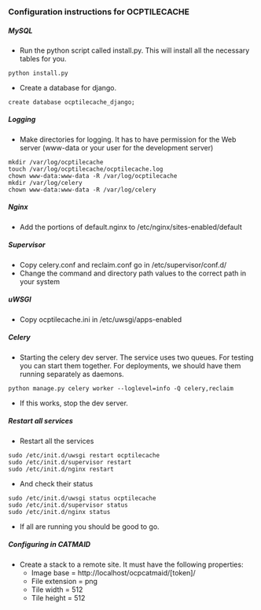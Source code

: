 ### Configuration instructions for OCPTILECACHE


##### MySQL
  
  * Run the python script called install.py. This will install all the necessary tables for you.

  ```mysql
  python install.py
  ```

  * Create a database for django.

  ```mysql
  create database ocptilecache_django;
  ```

##### Logging
  
  * Make directories for logging. It has to have permission for the Web server (www-data or your user for the development server)

  ```
  mkdir /var/log/ocptilecache
  touch /var/log/ocptilecache/ocptilecache.log
  chown www-data:www-data -R /var/log/ocptilecache 
  mkdir /var/log/celery
  chown www-data:www-data -R /var/log/celery 
  ```

##### Nginx
  
  * Add the portions of default.nginx to /etc/nginx/sites-enabled/default

##### Supervisor

  * Copy celery.conf and reclaim.conf go in /etc/supervisor/conf.d/
  * Change the command and directory path values to the correct path in your system

##### uWSGI
  
  * Copy ocptilecache.ini in /etc/uwsgi/apps-enabled

##### Celery

  * Starting the celery dev server.  The service uses two queues.  For testing you can start them together.  For deployments, we should have them running separately as daemons.

  ```
  python manage.py celery worker --loglevel=info -Q celery,reclaim
  ```

  * If this works, stop the dev server.

##### Restart all services
  
  * Restart all the services
  
  ```
  sudo /etc/init.d/uwsgi restart ocptilecache
  sudo /etc/init.d/supervisor restart 
  sudo /etc/init.d/nginx restart 
  ```

  * And check their status

  ```
  sudo /etc/init.d/uwsgi status ocptilecache
  sudo /etc/init.d/supervisor status 
  sudo /etc/init.d/nginx status 
  ```

  * If all are running you should be good to go.

##### Configuring in CATMAID

  * Create a stack to a remote site.  It must have the following properties:
    * Image base = http://localhost/ocpcatmaid/[token]/
    * File extension = png
    * Tile width = 512
    * Tile height = 512

